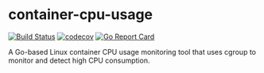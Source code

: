 # container-cpu-usage
[![Build Status](https://github.com/minhnguyen98/container-cpu-usage/workflows/CI/badge.svg)](https://github.com/minhnguyen98/container-cpu-usage/actions?query=workflow%3ACI)
[![codecov](https://codecov.io/gh/github.com/minhnguyen98/container-cpu-usage/branch/main/graph/badge.svg)](https://codecov.io/gh/minhnguyen98/container-cpu-usage)
[![Go Report Card](https://goreportcard.com/badge/github.com/minhnguyen98/container-cpu-usage)](https://goreportcard.com/report/github.com/minhnguyen98/container-cpu-usage)

A Go-based Linux container CPU usage monitoring tool that uses cgroup to monitor and detect high CPU consumption.
